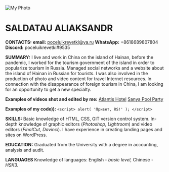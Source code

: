 ![My Photo](https://sun9-1.userapi.com/impf/IfS4pqU01Pj17jG21I7glZOnnb-r0cSBjNNOHg/DKCkrzFx7E0.jpg?size=800x533&quality=96&sign=105e041ea37bc6f205651e84d35c7ff6&type=album)

# SALDATAU ALIAKSANDR

**CONTACTS:**
**email:** poceluikrevetki@ya.ru
**WhatsApp:** +8618689807804
**Discord:** poceluikrevetki#9535

**SUMMARY:** I live and work in China on the island of Hainan, before the pandemic, I worked for the tourism government of the island in order to popularize tourism in Russia. Managed social networks and a website about the island of Hainan in Russian for tourists. I was also involved in the production of photo and video content for travel Internet resources. In connection with the disappearance of foreign tourism in China, I am looking for an opportunity to get a new specialty.

**Examples of videos shot and edited by me:**
[Atlantis Hotel](https://www.youtube.com/watch?v=llR2OMfsf7k)
[Sanya Pool Party](https://www.youtube.com/watch?v=GuiJISLlLcM)

**Examples of my code)):**
`<script>
    alert( 'Привет, RS!' );
</script>`

**SKILLS:** Basic knowledge of HTML, CSS, GIT version control system. In-depth knowledge of graphic editors (*Photoshop, Lightroom*) and video editors (*FinalCut, Davinci*). I have experience in creating landing pages and sites on WordPress.

**EDUCATION:** Graduated from the University with a degree in accounting, analysis and audit.

**LANGUAGES** Knowledge of languages: English - *basic level,* Chinese - *HSK3.*